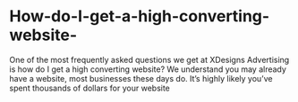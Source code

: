 # How-do-I-get-a-high-converting-website-
One of the most frequently asked questions we get at XDesigns Advertising is how do I get a high converting website? We understand you may already have a website, most businesses these days do. It’s highly likely you’ve spent thousands of dollars for your website
